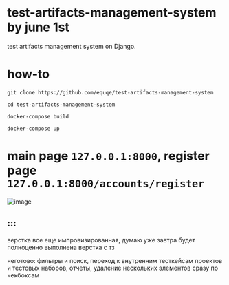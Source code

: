 # test-artifacts-management-system by june 1st
test artifacts management system on Django.

# how-to

```
git clone https://github.com/equqe/test-artifacts-management-system

cd test-artifacts-management-system

docker-compose build

docker-compose up
```

# main page `127.0.0.1:8000`, register page `127.0.0.1:8000/accounts/register`
![image](https://github.com/equqe/test-artifacts-management-system/assets/145790372/2f005ac1-85e2-4f61-86e8-a4e46970d753)

## :::
верстка все еще импровизированная, думаю уже завтра будет полноценно выполнена верстка с тз


неготово: фильтры и поиск, переход к внутренним тесткейсам проектов и тестовых наборов, отчеты, удаление нескольких элементов сразу по чекбоксам

